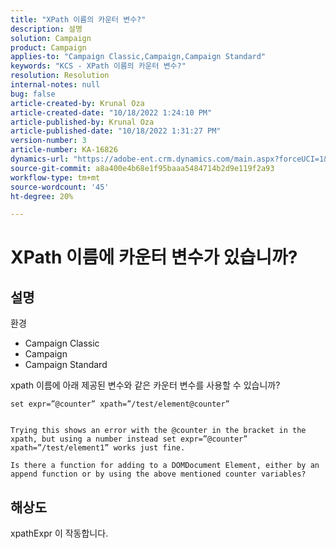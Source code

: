 ```yaml
---
title: "XPath 이름의 카운터 변수?"
description: 설명
solution: Campaign
product: Campaign
applies-to: "Campaign Classic,Campaign,Campaign Standard"
keywords: "KCS - XPath 이름의 카운터 변수?"
resolution: Resolution
internal-notes: null
bug: false
article-created-by: Krunal Oza
article-created-date: "10/18/2022 1:24:10 PM"
article-published-by: Krunal Oza
article-published-date: "10/18/2022 1:31:27 PM"
version-number: 3
article-number: KA-16826
dynamics-url: "https://adobe-ent.crm.dynamics.com/main.aspx?forceUCI=1&pagetype=entityrecord&etn=knowledgearticle&id=949b0b22-e84e-ed11-bba2-00224808679b"
source-git-commit: a8a400e4b68e1f95baaa5484714b2d9e119f2a93
workflow-type: tm+mt
source-wordcount: '45'
ht-degree: 20%

---
```


# XPath 이름에 카운터 변수가 있습니까?

## 설명


환경

- Campaign Classic
- Campaign
- Campaign Standard




xpath 이름에 아래 제공된 변수와 같은 카운터 변수를 사용할 수 있습니까?


```
set expr=”@counter” xpath=”/test/element@counter”

 
Trying this shows an error with the @counter in the bracket in the xpath, but using a number instead set expr=”@counter” xpath=”/test/element1” works just fine.
 
Is there a function for adding to a DOMDocument Element, either by an append function or by using the above mentioned counter variables?
```





## 해상도


xpathExpr 이 작동합니다.

